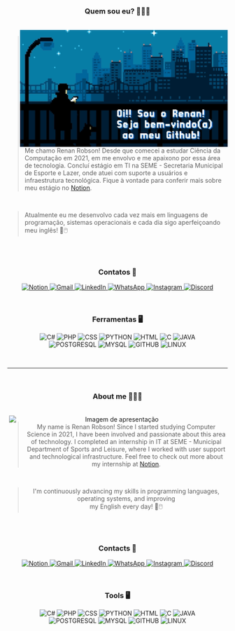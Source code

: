 <div align="center">
  
### Quem sou eu? 🙋🏼‍♂️
</div>
<br>

<img src="https://raw.githubusercontent.com/Renan-RR/GIFREADme/refs/heads/main/Seja%20bem-vindo(a)!.gif" min-width="300px" max-width="1500px" width="475px" align="right" alt="Imagem de apresentação" style="margin-left: 20px;">

<p align="left"> 

> Me chamo Renan Robson! Desde que comecei a estudar Ciência da Computação em 2021, em me envolvo e me apaixono por essa área de tecnologia. Concluí estágio em TI na SEME - Secretaria Municipal de Esporte e Lazer, onde atuei com suporte a usuários e infraestrutura tecnológica. Fique à vontade para conferir mais sobre meu estágio no <a href="https://warp-lodge-609.notion.site/Relat-rio-de-est-gio-de-tecnologia-134faf0fe89a809cb2c8f64f759a8694">Notion</a>.

</p>


<br />



> Atualmente eu me desenvolvo cada vez mais em linguagens de programação, sistemas operacionais e cada dia sigo aperfeiçoando meu inglês! 💼🖱️

<br />
<br>

<div align="center">
  
### Contatos 📩

<p align="left">

<p align="center">
  <a href="https://warp-lodge-609.notion.site/Relat-rio-de-est-gio-de-tecnologia-134faf0fe89a809cb2c8f64f759a8694">
    <img src="https://img.shields.io/badge/Notion-000000?style=for-the-badge&logo=notion&logoColor=white" alt="Notion">
  </a>
  <a href="mailto:renan.robson.almeida@gmail.com">
    <img src="https://img.shields.io/badge/Gmail-D14836?style=for-the-badge&logo=gmail&logoColor=white" alt="Gmail">
  </a>
  <a href="https://www.linkedin.com/in/renan-robson/">
    <img src="https://img.shields.io/badge/LinkedIn-0077B5?style=for-the-badge&logo=linkedin&logoColor=white" alt="LinkedIn"> 
  </a>
  <a href="https://wa.me/5511974474422">
    <img src="https://img.shields.io/badge/WhatsApp-25D366?style=for-the-badge&logo=whatsapp&logoColor=white" alt="WhatsApp">
  </a>
  <a href="https://www.instagram.com/r_renan_/">
    <img src="https://img.shields.io/badge/Instagram-E4405F?style=for-the-badge&logo=instagram&logoColor=white" alt="Instagram">
  </a>
  <a href="https://discord.com/users/558820351396675590">
    <img src="https://img.shields.io/badge/Discord-5865F2?style=for-the-badge&logo=discord&logoColor=white" alt="Discord">
  </a>
</p>
<br>

<div align="center">
  
### Ferramentas 🖥️

<p align="left">

![C#](https://img.shields.io/badge/C%23-239120?style=for-the-badge&logo=c-sharp&logoColor=white) ![PHP](https://img.shields.io/badge/PHP-777BB4?style=for-the-badge&logo=php&logoColor=white) ![CSS](https://img.shields.io/badge/CSS-239120?&style=for-the-badge&logo=css3&logoColor=white) ![PYTHON](https://img.shields.io/badge/Python-3776AB?style=for-the-badge&logo=python&logoColor=white) ![HTML](https://img.shields.io/badge/HTML-239120?style=for-the-badge&logo=html5&logoColor=white) ![C](https://img.shields.io/badge/C-00599C?style=for-the-badge&logo=c&logoColor=white) ![JAVA](https://img.shields.io/badge/Java-ED8B00?style=for-the-badge&logo=openjdk&logoColor=white) <br> ![POSTGRESQL](https://img.shields.io/badge/PostgreSQL-316192?style=for-the-badge&logo=postgresql&logoColor=white) ![MYSQL](https://img.shields.io/badge/MySQL-00000F?style=for-the-badge&logo=mysql&logoColor=white) ![GITHUB](https://img.shields.io/badge/GitHub-100000?style=for-the-badge&logo=github&logoColor=white) ![LINUX](https://img.shields.io/badge/Linux-FCC624?style=for-the-badge&logo=linux&logoColor=black) 

</p>
</div>

<br>

------------------------------------------------------------------------------------------------------------------------------------------------------------------------------------------------------------------------------------------------------------------------------

<br>

<div align="center">
  
### About me 🙋🏼‍♂️
</div>
<br>

<img src="https://media.discordapp.net/attachments/1303005627278299247/1303163029277507594/welcome_to_my_github.gif?ex=672ac0a5&is=67296f25&hm=a9e1f79d9ea67cc6d5c421fcf3c47da63b76cffc8208145940323b4acdb69b24&=" min-width="300px" max-width="1500px" width="500px" align="right" alt="Imagem de apresentação" style="margin-left: 20px;">

<p align="left"> 

> My name is Renan Robson! Since I started studying Computer Science in 2021, I have been involved and passionate about this area of ​​technology. I completed an internship in IT at SEME - Municipal Department of Sports and Leisure, where I worked with user support and technological infrastructure. Feel free to check out more about my internship at <a href="https://warp-lodge-609.notion.site/Relat-rio-de-est-gio-de-tecnologia-134faf0fe89a809cb2c8f64f759a8694">Notion</a>.

</p>


<br />



> I'm continuously advancing my skills in programming languages, operating systems, and improving <br> my English every day! 💼🖱️

<br />
<br>

<div align="center">
  
### Contacts 📩

<p align="left">

<p align="center">
  <a href="https://warp-lodge-609.notion.site/Relat-rio-de-est-gio-de-tecnologia-134faf0fe89a809cb2c8f64f759a8694">
    <img src="https://img.shields.io/badge/Notion-000000?style=for-the-badge&logo=notion&logoColor=white" alt="Notion">
  </a>
  <a href="mailto:renan.robson.almeida@gmail.com">
    <img src="https://img.shields.io/badge/Gmail-D14836?style=for-the-badge&logo=gmail&logoColor=white" alt="Gmail">
  </a>
  <a href="https://www.linkedin.com/in/renan-robson/">
    <img src="https://img.shields.io/badge/LinkedIn-0077B5?style=for-the-badge&logo=linkedin&logoColor=white" alt="LinkedIn"> 
  </a>
  <a href="https://wa.me/5511974474422">
    <img src="https://img.shields.io/badge/WhatsApp-25D366?style=for-the-badge&logo=whatsapp&logoColor=white" alt="WhatsApp">
  </a>
  <a href="https://www.instagram.com/r_renan_/">
    <img src="https://img.shields.io/badge/Instagram-E4405F?style=for-the-badge&logo=instagram&logoColor=white" alt="Instagram">
  </a>
  <a href="https://discord.com/users/558820351396675590">
    <img src="https://img.shields.io/badge/Discord-5865F2?style=for-the-badge&logo=discord&logoColor=white" alt="Discord">
  </a>
</p>
<br>

<div align="center">
  
### Tools 🖥️

<p align="left">

![C#](https://img.shields.io/badge/C%23-239120?style=for-the-badge&logo=c-sharp&logoColor=white) ![PHP](https://img.shields.io/badge/PHP-777BB4?style=for-the-badge&logo=php&logoColor=white) ![CSS](https://img.shields.io/badge/CSS-239120?&style=for-the-badge&logo=css3&logoColor=white) ![PYTHON](https://img.shields.io/badge/Python-3776AB?style=for-the-badge&logo=python&logoColor=white) ![HTML](https://img.shields.io/badge/HTML-239120?style=for-the-badge&logo=html5&logoColor=white) ![C](https://img.shields.io/badge/C-00599C?style=for-the-badge&logo=c&logoColor=white) ![JAVA](https://img.shields.io/badge/Java-ED8B00?style=for-the-badge&logo=openjdk&logoColor=white) <br> ![POSTGRESQL](https://img.shields.io/badge/PostgreSQL-316192?style=for-the-badge&logo=postgresql&logoColor=white) ![MYSQL](https://img.shields.io/badge/MySQL-00000F?style=for-the-badge&logo=mysql&logoColor=white) ![GITHUB](https://img.shields.io/badge/GitHub-100000?style=for-the-badge&logo=github&logoColor=white) ![LINUX](https://img.shields.io/badge/Linux-FCC624?style=for-the-badge&logo=linux&logoColor=black) 

</p>
</div>
